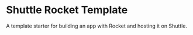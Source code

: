 # Shuttle Rocket Template

A template starter for building an app with Rocket and hosting it on Shuttle.